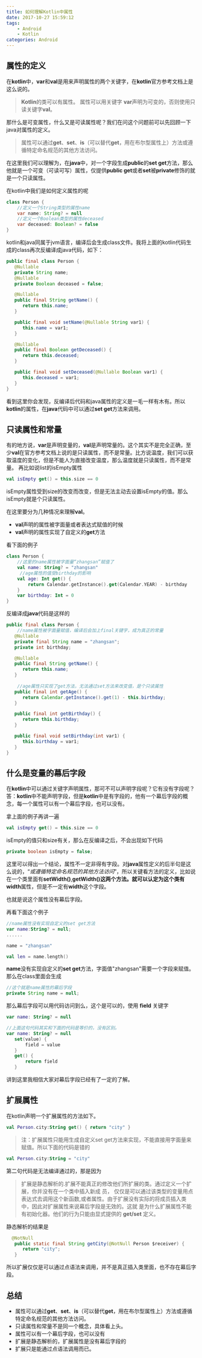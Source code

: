 ```yaml
---
title: 如何理解Kotlin中属性
date: 2017-10-27 15:59:12
tags:
    - Android
    - Kotlin
categories: Android
---
```


## 属性的定义
在**kotlin**中，**var**和**val**是用来声明属性的两个关键字，在**kotlin**官方参考文档上是这么说的。

> **Kotlin**的类可以有属性。 属性可以用关键字 **var**声明为可变的，否则使用只读关键字**val**。

那什么是可变属性，什么又是可读属性呢？我们在问这个问题前可以先回顾一下java对属性的定义。

> 属性可以通过**get**、**set**、**is**（可以替代**get**，用在布尔型属性上）方法或遵循特定命名规范的其他方法访问。

在这里我们可以理解为，在**java**中，对一个字段生成**public**的**set get**方法，那么他就是一个可变（可读可写）属性，仅提供**public get**或者**set**被**private**修饰的就是一个只读属性。

在kotlin中我们是如何定义属性的呢

```java
class Person {
    //定义一个String类型的属性name
    var name: String? = null
    //定义一个Boolean类型的属性deceased
    var deceased: Boolean? = false
}
```
kotlin和java同属于jvm语言，编译后会生成class文件。我将上面的kotlin代码生成的class再次反编译成java代码，如下：

```java
public final class Person {
   @Nullable
   private String name;
   @Nullable
   private Boolean deceased = false;

   @Nullable
   public final String getName() {
      return this.name;
   }

   public final void setName(@Nullable String var1) {
      this.name = var1;
   }

   @Nullable
   public final Boolean getDeceased() {
      return this.deceased;
   }

   public final void setDeceased(@Nullable Boolean var1) {
      this.deceased = var1;
   }
}
```

看到这里你会发现，反编译后代码和java属性的定义是一毛一样有木有。所以**kotlin**的属性，在**java**代码中可以通过**set get**方法来调用。

## 只读属性和常量

有的地方说，**var**是声明变量的，**val**是声明常量的。这个其实不是完全正确，至少**val**在官方参考文档上说的是只读属性，而不是常量。比方说温度，我们可以获取温度的变化，但是不能人为直接改变温度，那么温度就是只读属性，而不是常量。
再比如说list的isEmpty属性

```kotlin
val isEmpty get() = this.size == 0
```

isEmpty属性受到size的改变而改变，但是无法主动去设置isEmpty的值。那么isEmpty就是个只读属性。

在这里要分为几种情况来理解**val**。

* **val**声明的属性被字面量或者表达式赋值的时候
* **val**声明的属性实现了自定义的**get**方法

看下面的例子


```kotlin
class Person {
    //这里的name属性被字面量“zhangsan”赋值了
    val name: String? = "zhangsan"
     //age属性的值受birthday的影响
    val age: Int get() {
        return Calendar.getInstance().get(Calendar.YEAR) - birthday
    }
    var birthday: Int = 0
}
```
 
 反编译成**java**代码是这样的
    
```java
public final class Person {
    //name属性被字面量赋值，编译后会加上final关键字，成为真正的常量
   @Nullable
   private final String name = "zhangsan";
   private int birthday;

   @Nullable
   public final String getName() {
      return this.name;
   }
    
    //age属性只实现了get方法，无法通过set方法来改变值，是个只读属性
   public final int getAge() {
      return Calendar.getInstance().get(1) - this.birthday;
   }

   public final int getBirthday() {
      return this.birthday;
   }

   public final void setBirthday(int var1) {
      this.birthday = var1;
   }
}

```

## 什么是变量的幕后字段

在**kotlin**中可以通过关键字声明属性，那可不可以声明字段呢？它有没有字段呢？
答：**kotlin**中不能声明字段，但是**kotlin**中是有字段的，他有一个幕后字段的概念，每一个属性可以有一个幕后字段，也可以没有。

拿上面的例子再讲一遍

```kotlin
val isEmpty get() = this.size == 0
```

isEmpty的值只和size有关，那么在反编译之后，不会出现如下代码

```java
private boolean isEmpty = false;

```

这里可以得出一个结论，属性不一定非得有字段。对**java**属性定义的后半句是这么说的，“*或遵循特定命名规范的其他方法访问*”，所以关键看方法的定义，比如说在一个类里面有**setWidth()**,**getWidth()**这两个方法。就可以认定为这个类有**width**属性，但是不一定有**width**这个字段。

也就是说这个属性没有幕后字段。


再看下面这个例子

```kotlin
//name属性没有实现自定义的set get方法
var name:String? = null;
......

name = "zhangsan"

val len = name.length()
```
**name**没有实现自定义的**set get**方法，字面值"zhangsan"需要一个字段来赋值。那么在class里面会生成 

```java
//这个就是name属性的幕后字段
private String name = null;
```

那么幕后字段可以用代码访问到么，这个是可以的，使用 **field** 关键字


```kotlin
var name: String? = null

//上面这句代码其实和下面的代码是等价的，没有区别。
var name: String? = null
   set(value) {
       field = value
   }
   get() {
       return field
   }
```

讲到这里我相信大家对幕后字段已经有了一定的了解。

## 扩展属性
在kotlin声明一个扩展属性的方法如下。

```kotlin
val Person.city:String get() { return "city" } 
```

> 注：扩展属性只能用生成自定义set get方法来实现，不能直接用字面量来赋值。所以下面的代码是错的

```kotlin
val Person.city:String = "city"
```
第二句代码是无法编译通过的，那是因为

> 扩展是静态解析的.扩展不能真正的修改他们所扩展的类。通过定义一个扩展，你并没有在一个类中插入新成 员， 仅仅是可以通过该类型的变量用点表达式去调用这个新函数,或者属性。由于扩展没有实际的将成员插入类中，因此对扩展属性来说幕后字段是无效的。这就 是为什么扩展属性不能有初始化器。他们的行为只能由显式提供的 **get/set** 定义。

静态解析的结果是

```java
  @NotNull
   public static final String getCity(@NotNull Person $receiver) {
      return "city";
   }
```

所以扩展仅仅是可以通过点语法来调用，并不是真正插入类里面，也不存在幕后字段。


## 总结

* 属性可以通过**get**、**set**、**is**（可以替代**get**，用在布尔型属性上）方法或遵循特定命名规范的其他方法访问。
* 只读属性和常量不是同一个概念，具体看上头。
* 属性可以有一个幕后字段，也可以没有
* 扩展是静态解析的，扩展属性是没有幕后字段的
* 扩展只是能通过点语法调用而已。


